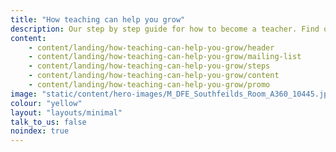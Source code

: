 ```yaml
---
title: "How teaching can help you grow"
description: Our step by step guide for how to become a teacher. Find out more about checking your qualifications, how to fund your training, and applying to train to be a teacher.
content:
    - content/landing/how-teaching-can-help-you-grow/header
    - content/landing/how-teaching-can-help-you-grow/mailing-list
    - content/landing/how-teaching-can-help-you-grow/steps
    - content/landing/how-teaching-can-help-you-grow/content
    - content/landing/how-teaching-can-help-you-grow/promo
image: "static/content/hero-images/M_DFE_Southfeilds_Room_A360_10445.jpg"
colour: "yellow"
layout: "layouts/minimal"
talk_to_us: false
noindex: true
---
```

